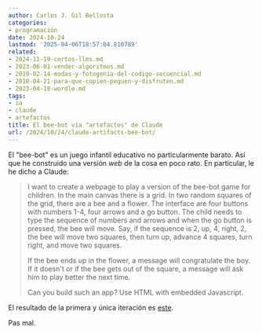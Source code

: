 ```yaml
---
author: Carlos J. Gil Bellosta
categories:
- programación
date: 2024-10-24
lastmod: '2025-04-06T18:57:04.810789'
related:
- 2024-11-19-cortos-llms.md
- 2023-06-01-vender-algoritmos.md
- 2019-02-14-modas-y-fotogenia-del-codigo-secuencial.md
- 2010-04-21-para-que-copien-peguen-y-disfruten.md
- 2023-04-18-wordle.md
tags:
- ia
- claude
- artefactos
title: El bee-bot vía "artefactos" de Claude
url: /2024/10/24/claude-artifacts-bee-bot/
---
```


El "bee-bot" es un juego infantil educativo no particularmente barato. Así que he construido una versión _web_ de la cosa en poco rato. En particular, le he dicho a Claude:

> I want to create a webpage to play a version of the bee-bot game for children. In the main canvas there is a grid. In two random squares of the grid, there are a bee and a flower. The interface are four buttons with numbers 1-4, four arrows and a go button. The child needs to type the sequence of numbers and arrows and when the go button is pressed, the bee will move. Say, if the sequence is 2, up, 4, right, 2, the bee will move two squares, then turn up, advance 4 squares, turn right, and move two squares.
>
> If the bee ends up in the flower, a message will congratulate the boy. If it doesn't or if the bee gets out of the square, a message will ask him to play better the next time.
>
> Can you build such an app? Use HTML with embedded Javascript.

El resultado de la primera y única iteración es [este](/uploads/bee-bot-game.html).

Pas mal.